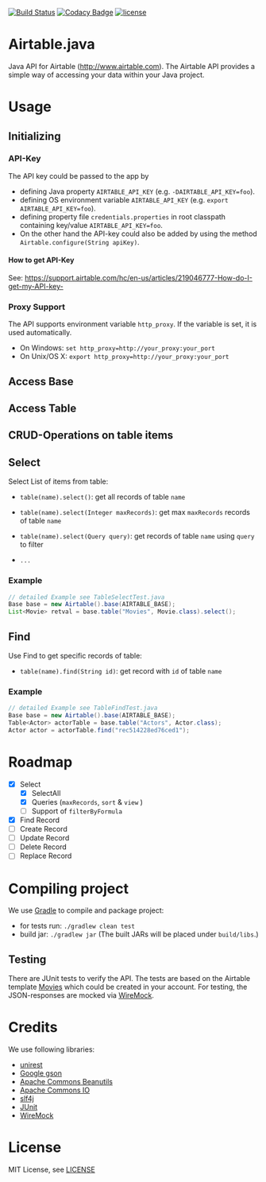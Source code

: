 [![Build Status](https://travis-ci.org/Sybit-Education/airtable.java.svg?branch=master)](https://travis-ci.org/Sybit-Education/airtable.java)
[![Codacy Badge](https://api.codacy.com/project/badge/Grade/25c71982881d40eeb1517e65827f5c62)](https://www.codacy.com/app/stritti/airtable-java?utm_source=github.com&utm_medium=referral&utm_content=Sybit-Education/airtable.java&utm_campaign=badger)
[![license](https://img.shields.io/github/license/mashape/apistatus.svg)](LICENSE)


# Airtable.java

Java API for Airtable (http://www.airtable.com). The Airtable API provides a simple way of accessing your data within your Java project.


# Usage

## Initializing

### API-Key
The API key could be passed to the app by 
+ defining Java property `AIRTABLE_API_KEY` (e.g. `-DAIRTABLE_API_KEY=foo`).
+ defining OS environment variable `AIRTABLE_API_KEY` (e.g. `export AIRTABLE_API_KEY=foo`).
+ defining property file `credentials.properties` in root classpath containing key/value `AIRTABLE_API_KEY=foo`.
+ On the other hand the API-key could also be added by using the method `Airtable.configure(String apiKey)`.

#### How to get API-Key
See: https://support.airtable.com/hc/en-us/articles/219046777-How-do-I-get-my-API-key-

### Proxy Support
The API supports environment variable `http_proxy`. If the variable is set, it is used automatically.

* On Windows: `set http_proxy=http://your_proxy:your_port`
* On Unix/OS X: `export http_proxy=http://your_proxy:your_port`

## Access Base

## Access Table 

## CRUD-Operations on table items

## Select
Select List of items from table:

+ `table(name).select()`: get all records of table `name`
+ `table(name).select(Integer maxRecords)`: get max `maxRecords` records of table `name`
+ `table(name).select(Query query)`: get records of table `name` using `query` to filter

+ `...`

### Example
```Java
// detailed Example see TableSelectTest.java
Base base = new Airtable().base(AIRTABLE_BASE);
List<Movie> retval = base.table("Movies", Movie.class).select();
```

## Find
Use Find to get specific records of table:

+ `table(name).find(String id)`: get record with `id` of table `name`

### Example
```Java
// detailed Example see TableFindTest.java
Base base = new Airtable().base(AIRTABLE_BASE);
Table<Actor> actorTable = base.table("Actors", Actor.class);
Actor actor = actorTable.find("rec514228ed76ced1");
```

# Roadmap

+ [x] Select
  + [x] SelectAll
  + [x] Queries (`maxRecords`, `sort` & `view` )
  + [ ] Support of `filterByFormula`
+ [x] Find Record
+ [ ] Create Record
+ [ ] Update Record
+ [ ] Delete Record
+ [ ] Replace Record

# Compiling project
We use [Gradle](https://gradle.org) to compile and package project:

+ for tests run: `./gradlew clean test`
+ build jar: `./gradlew jar` (The built JARs will be placed under `build/libs`.)

## Testing
There are JUnit tests to verify the API.
The tests are based on the Airtable template [Movies](https://airtable.com/templates/groups-clubs-and-hobbies/exprTnrH3YV8Vv9BI/favorite-movies
) which could be created in your account.
For testing, the JSON-responses are mocked via [WireMock](http://wiremock.org/). 

# Credits
We use following libraries:

+ [unirest](http://unirest.io/java.html)
+ [Google gson](https://github.com/google/gson)
+ [Apache Commons Beanutils](http://commons.apache.org/proper/commons-beanutils/)
+ [Apache Commons IO](http://commons.apache.org/proper/commons-io/)
+ [slf4j](https://www.slf4j.org)
+ [JUnit](http://junit.org)
+ [WireMock](http://wiremock.org/)

# License

MIT License, see [LICENSE](LICENSE)


